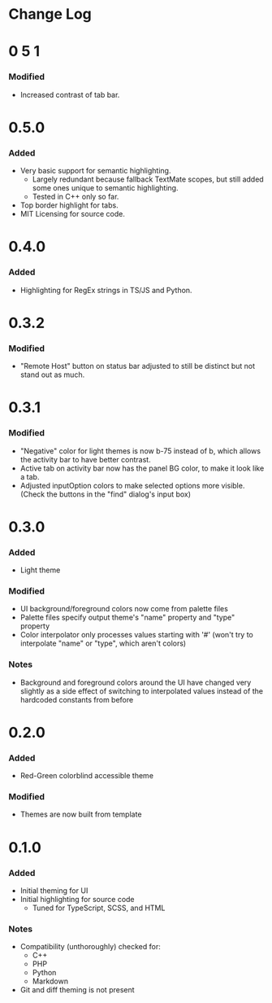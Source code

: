 # Change Log

# 0 5 1
### Modified
- Increased contrast of tab bar.

# 0.5.0

### Added
- Very basic support for semantic highlighting.
  - Largely redundant because fallback TextMate scopes, but still added some
    ones unique to semantic highlighting.
  - Tested in C++ only so far. 
- Top border highlight for tabs.
- MIT Licensing for source code.

# 0.4.0

### Added
- Highlighting for RegEx strings in TS/JS and Python.

# 0.3.2

### Modified
- "Remote Host" button on status bar adjusted to still be distinct but not stand
out as much.

# 0.3.1

### Modified
- "Negative" color for light themes is now b-75 instead of b, which allows the
activity bar to have better contrast.
- Active tab on activity bar now has the panel BG color, to make it look like
a tab.
- Adjusted inputOption colors to make selected options more visible. (Check the
buttons in the "find" dialog's input box)


# 0.3.0

### Added
- Light theme

### Modified
- UI background/foreground colors now come from palette files
- Palette files specify output theme's "name" property and "type" property
- Color interpolator only processes values starting with '#' (won't try to
interpolate "name" or "type", which aren't colors)

### Notes
- Background and foreground colors around the UI have changed very slightly as a
side effect of switching to interpolated values instead of the hardcoded
constants from before

# 0.2.0

### Added
- Red-Green colorblind accessible theme

### Modified
- Themes are now built from template


# 0.1.0

### Added
- Initial theming for UI
- Initial highlighting for source code
  - Tuned for TypeScript, SCSS, and HTML

### Notes
- Compatibility (unthoroughly) checked for:
  - C++
  - PHP
  - Python
  - Markdown
- Git and diff theming is not present